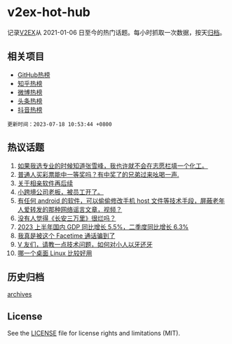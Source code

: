 # v2ex-hot-hub

 记录[V2EX](https://www.v2ex.com/)从 2021-01-06 日至今的热门话题。每小时抓取一次数据，按天[归档](archives)。
 
 ## 相关项目

- [GitHub热榜](https://github.com/snaildev/github-hot-hub)
- [知乎热榜](https://github.com/snaildev/zhihu-hot-hub)
- [微博热榜](https://github.com/snaildev/weibo-hot-hub)
- [头条热榜](https://github.com/snaildev/toutiao-hot-hub)
- [抖音热榜](https://github.com/snaildev/douyin-hot-hub)


 `更新时间：2023-07-18 10:53:44 +0800`

## 热议话题

1. [如果我选专业的时候知道张雪峰，我也许就不会在志愿栏填一个化工。](https://www.v2ex.com/t/957346)
1. [普通人买彩票能中一等奖吗？有中奖了的兄弟过来吆喝一声.](https://www.v2ex.com/t/957375)
1. [关于相亲软件再后续](https://www.v2ex.com/t/957356)
1. [小跨境公司老板，被员工开了。](https://www.v2ex.com/t/957526)
1. [有任何 android 的软件，可以偷偷修改手机 host 文件等技术手段，屏蔽老年人爱转发的那种网络谣言文章，视频？](https://www.v2ex.com/t/957328)
1. [没有人觉得《长安三万里》很烂吗？](https://www.v2ex.com/t/957462)
1. [2023 上半年国内 GDP 同比增长 5.5%，二季度同比增长 6.3%](https://www.v2ex.com/t/957401)
1. [我真是被这个 Facetime 通话骗到了](https://www.v2ex.com/t/957370)
1. [V 友们，请教一点技术问题，如何对小人以牙还牙](https://www.v2ex.com/t/957380)
1. [哪一个桌面 Linux 比较好用](https://www.v2ex.com/t/957493)

## 历史归档

[archives](archives)

## License

See the [LICENSE](LICENSE) file for license rights and limitations (MIT).
